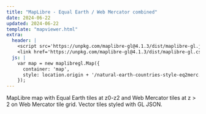 ```yaml
---
title: "MapLibre - Equal Earth / Web Mercator combined"
date: 2024-06-22
updated: 2024-06-22
template: "mapviewer.html"
extra:
  header: |
    <script src='https://unpkg.com/maplibre-gl@4.1.3/dist/maplibre-gl.js'></script>
    <link href='https://unpkg.com/maplibre-gl@4.1.3/dist/maplibre-gl.css' rel='stylesheet' />
  js: |
    var map = new maplibregl.Map({
      container: 'map',
      style: location.origin + '/natural-earth-countries-style-eq2merc.json'
    });
---
```


MapLibre map with Equal Earth tiles at z0-z2 and Web Mercator tiles at z > 2 on Web Mercator tile grid. Vector tiles styled with GL JSON.
